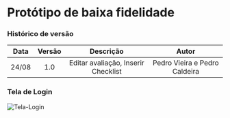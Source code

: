# Protótipo de baixa fidelidade



### Histórico de versão
| Data| Versão| Descrição  | Autor  |
| :---: | :---: | :---: | :---: |
| 24/08 | 1.0 | Editar avaliação, Inserir Checklist | Pedro Vieira e Pedro Caldeira  |


### Tela de Login
![Tela-Login](https://i.imgur.com/LbgkpZI.png)


